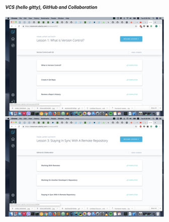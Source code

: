 ##### VCS (hello gitty), GitHub and Collaboration

![Image of git-collaboration1](ScreenShotWhatIsVersionControl.png)
![Image of git-collaboration2](ScreenShotGitHubCollaboration.png)